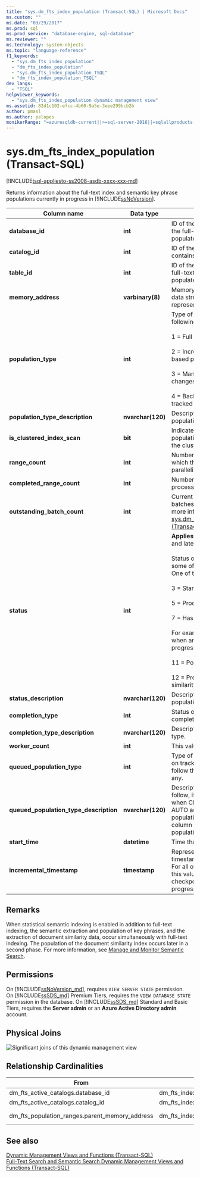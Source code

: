 ```yaml
---
title: "sys.dm_fts_index_population (Transact-SQL) | Microsoft Docs"
ms.custom: ""
ms.date: "03/29/2017"
ms.prod: sql
ms.prod_service: "database-engine, sql-database"
ms.reviewer: ""
ms.technology: system-objects
ms.topic: "language-reference"
f1_keywords: 
  - "sys.dm_fts_index_population"
  - "dm_fts_index_population"
  - "sys.dm_fts_index_population_TSQL"
  - "dm_fts_index_population_TSQL"
dev_langs: 
  - "TSQL"
helpviewer_keywords: 
  - "sys.dm_fts_index_population dynamic management view"
ms.assetid: 82d1c102-efcc-4b60-9a5e-3eee299bcb2b 
author: pmasl 
ms.author: pelopes
monikerRange: "=azuresqldb-current||>=sql-server-2016||=sqlallproducts-allversions||>=sql-server-linux-2017||=azuresqldb-mi-current"
---
```

# sys.dm_fts_index_population (Transact-SQL)
[!INCLUDE[tsql-appliesto-ss2008-asdb-xxxx-xxx-md](../../includes/tsql-appliesto-ss2008-asdb-xxxx-xxx-md.md)]

  Returns information about the full-text index and semantic key phrase populations currently in progress in [!INCLUDE[ssNoVersion](../../includes/ssnoversion-md.md)].  
 
|Column name|Data type|Description|  
|-----------------|---------------|-----------------|  
|**database_id**|**int**|ID of the database that contains the full-text index being populated.|  
|**catalog_id**|**int**|ID of the full-text catalog that contains this full-text index.|  
|**table_id**|**int**|ID of the table for which the full-text index is being populated.|  
|**memory_address**|**varbinary(8)**|Memory address of the internal data structure that is used to represent an active population.|  
|**population_type**|**int**|Type of population. One of the following:<br /><br /> 1 = Full population<br /><br /> 2 = Incremental timestamp-based population<br /><br /> 3 = Manual update of tracked changes<br /><br /> 4 = Background update of tracked changes.|  
|**population_type_description**|**nvarchar(120)**|Description for type of population.|  
|**is_clustered_index_scan**|**bit**|Indicates whether the population involves a scan on the clustered index.|  
|**range_count**|**int**|Number of sub-ranges into which this population has been parallelized.|  
|**completed_range_count**|**int**|Number of ranges for which processing is complete.|  
|**outstanding_batch_count**|**int**|Current number of outstanding batches for this population. For more information, see [sys.dm_fts_outstanding_batches &#40;Transact-SQL&#41;](../../relational-databases/system-dynamic-management-views/sys-dm-fts-outstanding-batches-transact-sql.md).|  
|**status**|**int**|**Applies to**: [!INCLUDE[ssSQL11](../../includes/sssql11-md.md)] and later.<br /><br /> Status of this Population. Note: some of the states are transient. One of the following:<br /><br /> 3 = Starting<br /><br /> 5 = Processing normally<br /><br /> 7 = Has stopped processing<br /><br /> For example, this status occurs when an auto merge is in progress.<br /><br /> 11 = Population aborted<br /><br /> 12 = Processing a semantic similarity extraction|  
|**status_description**|**nvarchar(120)**|Description of status of the population.|  
|**completion_type**|**int**|Status of how this population completed.|  
|**completion_type_description**|**nvarchar(120)**|Description of the completion type.|  
|**worker_count**|**int**|This value is always 0.|  
|**queued_population_type**|**int**|Type of the population, based on tracked changes, which will follow the current population, if any.|  
|**queued_population_type_description**|**nvarchar(120)**|Description of the population to follow, if any. For example, when CHANGE TRACKING = AUTO and the initial full population is in progress, this column would show "Auto population."|  
|**start_time**|**datetime**|Time that the population started.|  
|**incremental_timestamp**|**timestamp**|Represents the starting timestamp for a full population. For all other population types this value is the last committed checkpoint representing the progress of the populations.|  
  
## Remarks  
 When statistical semantic indexing is enabled in addition to full-text indexing, the semantic extraction and population of key phrases, and the extraction of document similarity data, occur simultaneously with full-text indexing. The population of the document similarity index occurs later in a second phase. For more information, see [Manage and Monitor Semantic Search](../../relational-databases/search/manage-and-monitor-semantic-search.md).  
  
## Permissions  

On [!INCLUDE[ssNoVersion_md](../../includes/ssnoversion-md.md)], requires `VIEW SERVER STATE` permission.   
On [!INCLUDE[ssSDS_md](../../includes/sssds-md.md)] Premium Tiers, requires the `VIEW DATABASE STATE` permission in the database. On [!INCLUDE[ssSDS_md](../../includes/sssds-md.md)] Standard and Basic Tiers, requires the  **Server admin** or an **Azure Active Directory admin** account.   
  
## Physical Joins  
 ![Significant joins of this dynamic management view](../../relational-databases/system-dynamic-management-views/media/join-dm-fts-index-population-1.gif "Significant joins of this dynamic management view")  
  
## Relationship Cardinalities  
  
|From|To|Relationship|  
|----------|--------|------------------|  
|dm_fts_active_catalogs.database_id|dm_fts_index_population.database_id|One-to-one|  
|dm_fts_active_catalogs.catalog_id|dm_fts_index_population.catalog_id|One-to-one|  
|dm_fts_population_ranges.parent_memory_address|dm_fts_index_population.memory_address|Many-to-one|  
  
## See also  
 [Dynamic Management Views and Functions &#40;Transact-SQL&#41;](~/relational-databases/system-dynamic-management-views/system-dynamic-management-views.md)   
 [Full-Text Search and Semantic Search Dynamic Management Views and Functions &#40;Transact-SQL&#41;](../../relational-databases/system-dynamic-management-views/full-text-and-semantic-search-dynamic-management-views-functions.md)  
  
  

